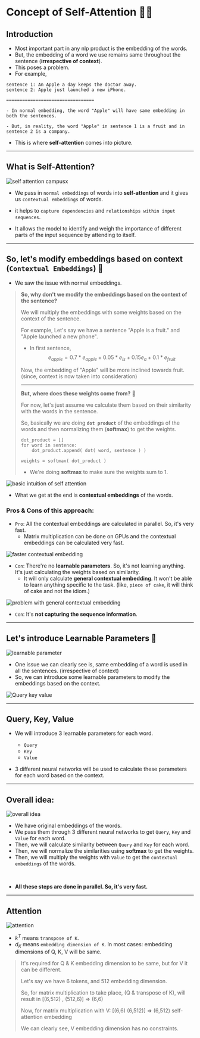 # Concept of Self-Attention 🧘🏻

## Introduction

- Most important part in any nlp product is the embedding of the words.
- But, the embedding of a word we use remains same throughout the sentence (**irrespective of context**).
- This poses a problem.
- For example,
```
sentence 1: An Apple a day keeps the doctor away.
sentence 2: Apple just launched a new iPhone.

=================================

- In normal embedding, the word "Apple" will have same embedding in both the sentences.

- But, in reality, the word "Apple" in sentence 1 is a fruit and in sentence 2 is a company.
```

- This is where **self-attention** comes into picture.

---

## What is Self-Attention?

![self attention campusx](../../assets/self-attention-campusx.png)

- We pass in `normal embeddings` of words into **self-attention** and it gives us `contextual embeddings` of words.

- it helps to `capture dependencies` and `relationships within input sequences`.

- It allows the model to identify and weigh the importance of different parts of the input sequence by attending to itself.

---

## So, let's modify embeddings based on context  (`Contextual Embeddings`) 🤔

- We saw the issue with normal embeddings.
> **So, why don't we modify the embeddings based on the context of the sentence?**
>
> We will multiply the embeddings with some weights based on the context of the sentence.
>
> For example, Let's say we have a sentence "Apple is a fruit." and "Apple launched a new phone".
> - In first sentence, $$e_{apple} = 0.7 * e_{apple} + 0.05 * e_{is} + 0.15 e_{a} + 0.1 * e_{fruit}$$
> 
> Now, the embedding of "Apple" will be more inclined towards fruit. (since, context is now taken into consideration)
> 
> ---
>
> **But, where does these weights come from?** 🤔
> 
> For now, let's just assume we calculate them based on their similarity with the words in the sentence.
>
> So, basically we are doing **`dot product`** of the embeddings of the words and then normalizing them (**softmax**) to get the weights.
>
> ```
> dot_product = []
> for word in sentence:
>     dot_product.append( dot( word, sentence ) )
>
> weights = softmax( dot_product )
> ```
> - We're doing **softmax** to make sure the weights sum to 1.

![basic intuition of self attention](../../assets/basic-intuition-attention.png)

- What we get at the end is **contextual embeddings** of the words.

### Pros & Cons of this approach:

- `Pro`: All the contextual embeddings are calculated in parallel. So, it's very fast.
  - Matrix multiplication can be done on GPUs and the contextual embeddings can be calculated very fast.

![faster contextual embedding](../../assets/faster-contextual-embedding.png)

- `Con`: There're no **learnable parameters**. So, it's not learning anything. It's just calculating the weights based on similarity.
  - It will only calculate **general contextual embedding**. It won't be able to learn anything specific to the task. (like, `piece of cake`, it will think of cake and not the idiom.)

![problem with general contextual embedding](../../assets/general-contextual-embedding.png)

- `Con`: It's **not capturing the sequence information**.

---

## Let's introduce Learnable Parameters 🧠

![learnable parameter](../../assets/learnable-parameter.png)

- One issue we can clearly see is, same embedding of a word is used in all the sentences. (irrespective of context)
- So, we can introduce some learnable parameters to modify the embeddings based on the context.

![Query key value](../../assets/query-key-value.png)

---

## Query, Key, Value

- We will introduce 3 learnable parameters for each word.
    - `Query`
    - `Key`
    - `Value`

- 3 different neural networks will be used to calculate these parameters for each word based on the context.

---

## Overall idea:

![overall idea](../../assets/overall-idea.png)

- We have original embeddings of the words.
- We pass them through 3 different neural networks to get `Query`, `Key` and `Value` for each word.
- Then, we will calculate similarity between `Query` and `Key` for each word.
- Then, we will normalize the similarities using **softmax** to get the weights.
- Then, we will multiply the weights with `Value` to get the `contextual embeddings` of the words.

<br/>

- **All these steps are done in parallel. So, it's very fast.**

---

## Attention

![attention](https://github.com/user-attachments/assets/36e1fd69-364a-4f2e-904a-0a4988ab0ed8)

- $k^T$ means `transpose of K`.
- $d_K$ means `embedding dimension of K`. In most cases: embedding dimensions of Q, K, V will be same.

> It's required for Q & K embedding dimension to be same, but for V it can be different.
>
> Let's say we have 6 tokens, and 512 embedding dimension.
> 
> So, for matrix multiplication to take place, (Q & transpose of K), will result in [(6,512) , (512,6)] => (6,6)
> 
> Now, for matrix multiplication with V: [(6,6) (6,512)] => (6,512) self-attention embedding
> 
> We can clearly see, V embedding dimension has no constraints.
